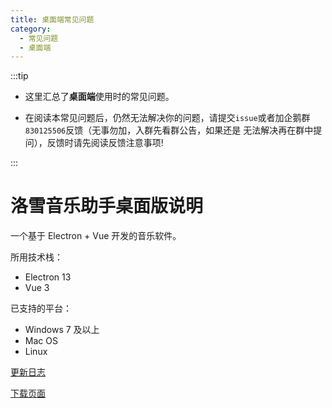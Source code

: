 ```yaml
---
title: 桌面端常见问题
category:
  - 常见问题
  - 桌面端
---
```


:::tip

- 这里汇总了**桌面端**使用时的常见问题。

- 在阅读本常见问题后，仍然无法解决你的问题，请提交`issue`或者加企鹅群`830125506`反馈（无事勿加，入群先看群公告，如果还是
  无法解决再在群中提问），反馈时请先阅读反馈注意事项!

:::

# 洛雪音乐助手桌面版说明

一个基于 Electron + Vue 开发的音乐软件。

所用技术栈：

- Electron 13
- Vue 3

已支持的平台：

- Windows 7 及以上
- Mac OS
- Linux

[更新日志](https://github.com/lyswhut/lx-music-desktop/blob/master/CHANGELOG.md)

[下载页面](../../download/index.md)
